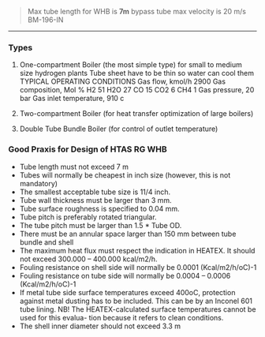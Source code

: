 > Max tube length for WHB is **7m**
> bypass tube max velocity is 20 m/s
> BM-196-IN

---
### Types
1. One-compartment Boiler (the most simple type)
	for small to medium size hydrogen plants
	Tube sheet have to be thin so water can cool them
	TYPICAL OPERATING CONDITIONS
		Gas flow, kmol/h 2900 
		Gas composition, Mol % H2 51 
		 H2O 27 
		 CO 15 
		 CO2 6 
		 CH4 1 
		Gas pressure, 20  bar
		Gas inlet temperature, 910 c

2. Two-compartment Boiler (for heat transfer optimization of large boilers) 
3. Double Tube Bundle Boiler (for control of outlet temperature)


### Good Praxis for Design of HTAS RG WHB 
- Tube length must not exceed 7 m 
- Tubes will normally be cheapest in inch size (however, this is not mandatory) 
- The smallest acceptable tube size is 11/4 inch. 
- Tube wall thickness must be larger than 3 mm. 
- Tube surface roughness is specified to 0.04 mm. 
- Tube pitch is preferably rotated triangular. 
- The tube pitch must be larger than 1.5 * Tube OD. 
- There must be an annular space larger than 150 mm between tube bundle and shell 
- The maximum heat flux must respect the indication in HEATEX. It should not exceed 
300.000 – 400.000 kcal/m2/h. 
- Fouling resistance on shell side will normally be 0.0001 (Kcal/m2/h/oC)-1 
- Fouling resistance on tube side will normally be 0.0004 – 0.0006 (Kcal/m2/h/oC)-1 
- If metal tube side surface temperatures exceed 400oC, protection against metal dusting 
has to be included. This can be by an Inconel 601 tube lining. 
 NB! The HEATEX-calculated surface temperatures cannot be used for this evalua-
tion because it refers to clean conditions. 
- The shell inner diameter should not exceed 3.3 m